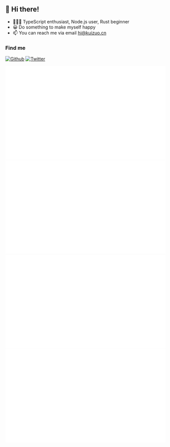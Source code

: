 ## 👋 Hi there!

- 🧑🏻‍💻 TypeScript enthusiast, Node.js user, Rust beginner
- 😀 Do something to make myself happy
- 📫 You can reach me via email [hi@kuizuo.cn](mailto:hi@kuizuo.cn) 

### Find me

<p><a href="https://github.com/kuizuo" target="_blank"><img alt="Github" src="https://img.shields.io/badge/GitHub-%2312100E.svg?&style=for-the-badge&logo=Github&logoColor=white" /></a> <a href="https://twitter.com/kuizuo" target="_blank"><img alt="Twitter" src="https://img.shields.io/badge/twitter-%231DA1F2.svg?&style=for-the-badge&logo=twitter&logoColor=white" /> <a href="https://innei.in" target="_blank">


![](https://raw.githubusercontent.com/kuizuo/github-stats/master/generated/overview.svg#gh-dark-mode-only)
![](https://raw.githubusercontent.com/kuizuo/github-stats/master/generated/overview.svg#gh-light-mode-only)
![](https://raw.githubusercontent.com/kuizuo/github-stats/master/generated/languages.svg#gh-dark-mode-only)
![](https://raw.githubusercontent.com/kuizuo/github-stats/master/generated/languages.svg#gh-light-mode-only)

